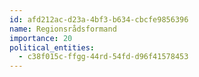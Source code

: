 ```yaml
---
id: afd212ac-d23a-4bf3-b634-cbcfe9856396
name: Regionsrådsformand
importance: 20
political_entities:
  - c38f015c-ffgg-44rd-54fd-d96f41578453
---
```

